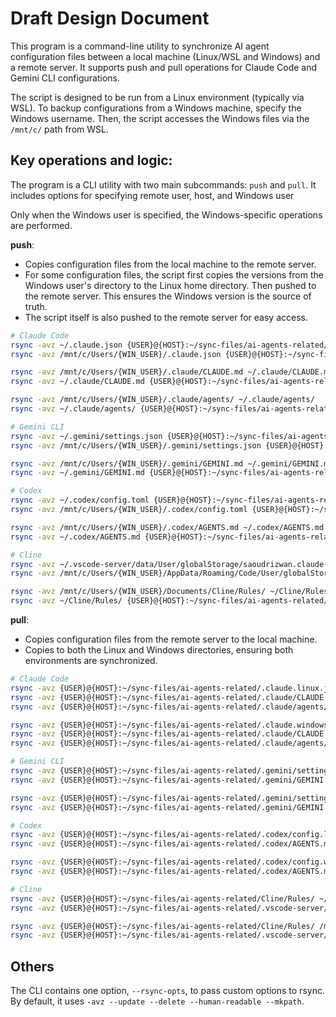 # Draft Design Document

This program is a command-line utility to synchronize AI agent configuration files between a local machine (Linux/WSL and Windows) and a remote server. It supports push and pull operations for Claude Code and Gemini CLI configurations.

The script is designed to be run from a Linux environment (typically via WSL). To backup configurations from a Windows machine, specify the Windows username. Then, the script accesses the Windows files via the `/mnt/c/` path from WSL.

## Key operations and logic:

The program is a CLI utility with two main subcommands: `push` and `pull`. It includes options for specifying remote user, host, and Windows user

Only when the Windows user is specified, the Windows-specific operations are performed.

**push**:

- Copies configuration files from the local machine to the remote server.
- For some configuration files, the script first copies the versions from the Windows user's directory to the Linux home directory. Then pushed to the remote server. This ensures the Windows version is the source of truth.
- The script itself is also pushed to the remote server for easy access.

```sh
# Claude Code
rsync -avz ~/.claude.json {USER}@{HOST}:~/sync-files/ai-agents-related/.claude.linux.json
rsync -avz /mnt/c/Users/{WIN_USER}/.claude.json {USER}@{HOST}:~/sync-files/ai-agents-related/.claude.windows.json

rsync -avz /mnt/c/Users/{WIN_USER}/.claude/CLAUDE.md ~/.claude/CLAUDE.md
rsync -avz ~/.claude/CLAUDE.md {USER}@{HOST}:~/sync-files/ai-agents-related/.claude/CLAUDE.md

rsync -avz /mnt/c/Users/{WIN_USER}/.claude/agents/ ~/.claude/agents/
rsync -avz ~/.claude/agents/ {USER}@{HOST}:~/sync-files/ai-agents-related/.claude/agents/

# Gemini CLI
rsync -avz ~/.gemini/settings.json {USER}@{HOST}:~/sync-files/ai-agents-related/.gemini/settings.linux.json
rsync -avz /mnt/c/Users/{WIN_USER}/.gemini/settings.json {USER}@{HOST}:~/sync-files/ai-agents-related/.gemini/settings.windows.json

rsync -avz /mnt/c/Users/{WIN_USER}/.gemini/GEMINI.md ~/.gemini/GEMINI.md
rsync -avz ~/.gemini/GEMINI.md {USER}@{HOST}:~/sync-files/ai-agents-related/.gemini/GEMINI.md

# Codex
rsync -avz ~/.codex/config.toml {USER}@{HOST}:~/sync-files/ai-agents-related/.codex/config.linux.toml
rsync -avz /mnt/c/Users/{WIN_USER}/.codex/config.toml {USER}@{HOST}:~/sync-files/ai-agents-related/.codex/config.windows.toml

rsync -avz /mnt/c/Users/{WIN_USER}/.codex/AGENTS.md ~/.codex/AGENTS.md
rsync -avz ~/.codex/AGENTS.md {USER}@{HOST}:~/sync-files/ai-agents-related/.codex/AGENTS.md

# Cline
rsync -avz ~/.vscode-server/data/User/globalStorage/saoudrizwan.claude-dev/settings/cline_mcp_settings.json {USER}@{HOST}:~/sync-files/ai-agents-related/.vscode-server/data/User/globalStorage/saoudrizwan.claude-dev/settings/cline_mcp_settings.linux.json
rsync -avz /mnt/c/Users/{WIN_USER}/AppData/Roaming/Code/User/globalStorage/saoudrizwan.claude-dev/settings/cline_mcp_settings.json {USER}@{HOST}:~/sync-files/ai-agents-related/.vscode-server/data/User/globalStorage/saoudrizwan.claude-dev/settings/cline_mcp_settings.windows.json

rsync -avz /mnt/c/Users/{WIN_USER}/Documents/Cline/Rules/ ~/Cline/Rules/
rsync -avz ~/Cline/Rules/ {USER}@{HOST}:~/sync-files/ai-agents-related/Cline/Rules/
```

**pull**:

- Copies configuration files from the remote server to the local machine.
- Copies to both the Linux and Windows directories, ensuring both environments are synchronized.

```sh
# Claude Code
rsync -avz {USER}@{HOST}:~/sync-files/ai-agents-related/.claude.linux.json ~/.claude.json
rsync -avz {USER}@{HOST}:~/sync-files/ai-agents-related/.claude/CLAUDE.md ~/.claude/CLAUDE.md
rsync -avz {USER}@{HOST}:~/sync-files/ai-agents-related/.claude/agents/ ~/.claude/agents/

rsync -avz {USER}@{HOST}:~/sync-files/ai-agents-related/.claude.windows.json /mnt/c/Users/{WIN_USER}/.claude.json
rsync -avz {USER}@{HOST}:~/sync-files/ai-agents-related/.claude/CLAUDE.md /mnt/c/Users/{WIN_USER}/.claude/CLAUDE.md
rsync -avz {USER}@{HOST}:~/sync-files/ai-agents-related/.claude/agents/ /mnt/c/Users/{WIN_USER}/.claude/agents/

# Gemini CLI
rsync -avz {USER}@{HOST}:~/sync-files/ai-agents-related/.gemini/settings.linux.json ~/.gemini/settings.json
rsync -avz {USER}@{HOST}:~/sync-files/ai-agents-related/.gemini/GEMINI.md ~/.gemini/GEMINI.md

rsync -avz {USER}@{HOST}:~/sync-files/ai-agents-related/.gemini/settings.windows.json /mnt/c/Users/{WIN_USER}/.gemini/settings.json
rsync -avz {USER}@{HOST}:~/sync-files/ai-agents-related/.gemini/GEMINI.md /mnt/c/Users/{WIN_USER}/.gemini/GEMINI.md

# Codex
rsync -avz {USER}@{HOST}:~/sync-files/ai-agents-related/.codex/config.linux.toml ~/.codex/config.toml
rsync -avz {USER}@{HOST}:~/sync-files/ai-agents-related/.codex/AGENTS.md ~/.codex/AGENTS.md

rsync -avz {USER}@{HOST}:~/sync-files/ai-agents-related/.codex/config.windows.toml /mnt/c/Users/{WIN_USER}/.codex/config.toml
rsync -avz {USER}@{HOST}:~/sync-files/ai-agents-related/.codex/AGENTS.md /mnt/c/Users/{WIN_USER}/.codex/AGENTS.md

# Cline
rsync -avz {USER}@{HOST}:~/sync-files/ai-agents-related/Cline/Rules/ ~/Cline/Rules/
rsync -avz {USER}@{HOST}:~/sync-files/ai-agents-related/.vscode-server/data/User/globalStorage/saoudrizwan.claude-dev/settings/cline_mcp_settings.linux.json ~/.vscode-server/data/User/globalStorage/saoudrizwan.claude-dev/settings/cline_mcp_settings.json

rsync -avz {USER}@{HOST}:~/sync-files/ai-agents-related/Cline/Rules/ /mnt/c/Users/{WIN_USER}/Documents/Cline/Rules/
rsync -avz {USER}@{HOST}:~/sync-files/ai-agents-related/.vscode-server/data/User/globalStorage/saoudrizwan.claude-dev/settings/cline_mcp_settings.windows.json /mnt/c/Users/{WIN_USER}/AppData/Roaming/Code/User/globalStorage/saoudrizwan.claude-dev/settings/cline_mcp_settings.json
```

## Others

The CLI contains one option, `--rsync-opts`, to pass custom options to rsync. By default, it uses `-avz --update --delete --human-readable --mkpath`.